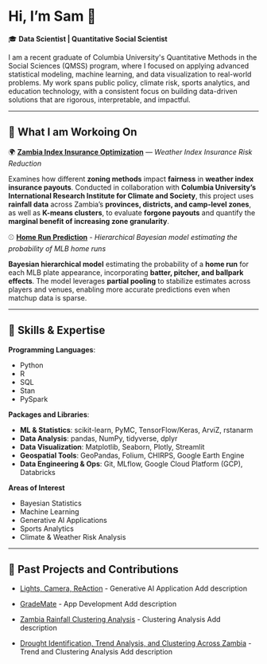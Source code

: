 # Hi, I’m Sam 👋  

🎓 **Data Scientist | Quantitative Social Scientist**  

I am a recent graduate of Columbia University's Quantitative Methods in the Social Sciences (QMSS) program, where I focused on applying advanced statistical modeling, machine learning, and data visualization to real-world problems. My work spans public policy, climate risk, sports analytics, and education technology, with a consistent focus on building data-driven solutions that are rigorous, interpretable, and impactful. 

----

## 🔭 What I am Workoing On 

🌍 **[Zambia Index Insurance Optimization](https://github.com/Sam-Gartenstein/zambia-index-insurance-optimization)** — *Weather Index Insurance Risk Reduction*

Examines how different **zoning methods** impact **fairness** in **weather index insurance payouts**. Conducted in collaboration with **Columbia University’s International Research Institute for Climate and Society**, this project uses **rainfall data** across Zambia’s **provinces, districts, and camp-level zones**, as well as **K-means clusters**, to evaluate **forgone payouts** and quantify the **marginal benefit of increasing zone granularity**.

⚾ **[Home Run Prediction](https://github.com/Sam-Gartenstein/home-run-prediction)**  - *Hierarchical Bayesian model estimating the probability of MLB home runs*

**Bayesian hierarchical model** estimating the probability of a **home run** for each MLB plate appearance, incorporating **batter, pitcher, and ballpark effects**. The model leverages **partial pooling** to stabilize estimates across players and venues, enabling more accurate predictions even when matchup data is sparse.

----

## 🧠 Skills & Expertise

**Programming Languages**: 
- Python
- R
- SQL
- Stan
- PySpark  

**Packages and Libraries**:
- **ML & Statistics**: scikit-learn, PyMC, TensorFlow/Keras, ArviZ, rstanarm  
- **Data Analysis**: pandas, NumPy, tidyverse, dplyr  
- **Data Visualization**: Matplotlib, Seaborn, Plotly, Streamlit  
- **Geospatial Tools**: GeoPandas, Folium, CHIRPS, Google Earth Engine  
- **Data Engineering & Ops**: Git, MLflow, Google Cloud Platform (GCP), Databricks  

**Areas of Interest**
- Bayesian Statistics
- Machine Learning
- Generative AI Applications
- Sports Analytics
- Climate & Weather Risk Analysis

----

## 🌱 Past Projects and Contributions

- [Lights, Camera, ReAction](https://github.com/Sam-Gartenstein/Lights-Camera-ReAction) - Generative AI Application
  Add description

- [GradeMate](https://github.com/laurauguc/grading_assistant) - App Development
  Add description

- [Zambia Rainfall Clustering Analysis](https://github.com/Sam-Gartenstein/zambia-drought-analysis) - Clustering Analysis
  Add description
  
- [Drought Identification, Trend Analysis, and Clustering Across Zambia](https://github.com/Sam-Gartenstein/KenyaDroughtAnalysis) - Trend and Clustering Analysis
  Add description

  


